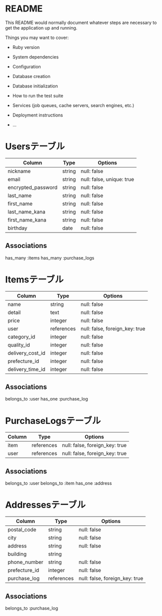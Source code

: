 # README

This README would normally document whatever steps are necessary to get the
application up and running.

Things you may want to cover:

* Ruby version

* System dependencies

* Configuration

* Database creation

* Database initialization

* How to run the test suite

* Services (job queues, cache servers, search engines, etc.)

* Deployment instructions

* ...

# Usersテーブル
|Column            |Type      |Options                  |
|------------------|----------|-------------------------|
|nickname          |string    |null: false              |
|email             |string    |null: false, unique: true|
|encrypted_password|string    |null: false              |
|last_name         |string    |null: false              |
|first_name        |string    |null: false              |
|last_name_kana    |string    |null: false              |
|first_name_kana   |string    |null: false              |
|birthday          |date      |null: false              |

## Associations
has_many :items
has_many :purchase_logs

# Itemsテーブル
|Column            |Type      |Options                       |
|------------------|----------|------------------------------|
|name              |string    |null: false                   |
|detail            |text      |null: false                   |
|price             |integer   |null: false                   |
|user              |references|null: false, foreign_key: true|
|category_id       |integer   |null: false                   |
|quality_id        |integer   |null: false                   |
|delivery_cost_id  |integer   |null: false                   |
|prefecture_id     |integer   |null: false                   |
|delivery_time_id  |integer   |null: false                   |

## Associations
belongs_to :user
has_one :purchase_log

# PurchaseLogsテーブル
|Column            |Type      |Options                       |
|------------------|----------|------------------------------|
|item              |references|null: false, foreign_key: true|
|user              |references|null: false, foreign_key: true|

## Associations
belongs_to :user
belongs_to :item
has_one :address

# Addressesテーブル
|Column            |Type      |Options                       |
|------------------|----------|------------------------------|
|postal_code       |string    |null: false                   |
|city              |string    |null: false                   |
|address           |string    |null: false                   |
|building          |string    |                              |
|phone_number      |string    |null: false                   |
|prefecture_id     |integer   |null: false                   |
|purchase_log      |references|null: false, foreign_key: true|

## Associations
belongs_to :purchase_log
